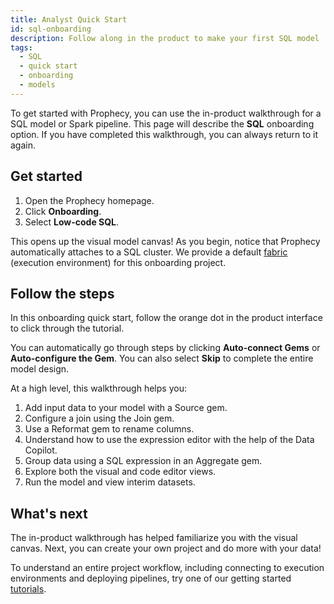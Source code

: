 ```yaml
---
title: Analyst Quick Start
id: sql-onboarding
description: Follow along in the product to make your first SQL model
tags:
  - SQL
  - quick start
  - onboarding
  - models
---
```


To get started with Prophecy, you can use the in-product walkthrough for a SQL model or Spark pipeline. This page will describe the **SQL** onboarding option. If you have completed this walkthrough, you can always return to it again.

## Get started

1. Open the Prophecy homepage.
1. Click **Onboarding**.
1. Select **Low-code SQL**.

This opens up the visual model canvas! As you begin, notice that Prophecy automatically attaches to a SQL cluster. We provide a default [fabric](docs/getting-started/concepts/fabrics.md) (execution environment) for this onboarding project.

## Follow the steps

In this onboarding quick start, follow the orange dot in the product interface to click through the tutorial.

You can automatically go through steps by clicking **Auto-connect Gems** or **Auto-configure the Gem**. You can also select **Skip** to complete the entire model design.

At a high level, this walkthrough helps you:

1. Add input data to your model with a Source gem.
1. Configure a join using the Join gem.
1. Use a Reformat gem to rename columns.
1. Understand how to use the expression editor with the help of the Data Copilot.
1. Group data using a SQL expression in an Aggregate gem.
1. Explore both the visual and code editor views.
1. Run the model and view interim datasets.

## What's next

The in-product walkthrough has helped familiarize you with the visual canvas. Next, you can create your own project and do more with your data!

To understand an entire project workflow, including connecting to execution environments and deploying pipelines, try one of our getting started [tutorials](docs/getting-started/tutorials/tutorials.md).
